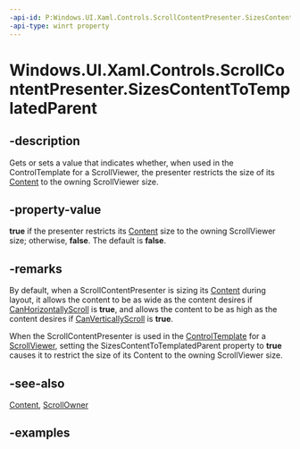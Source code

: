 ```yaml
---
-api-id: P:Windows.UI.Xaml.Controls.ScrollContentPresenter.SizesContentToTemplatedParent
-api-type: winrt property
---
```


<!-- Property syntax.
public bool SizesContentToTemplatedParent { get;  set; }
-->

# Windows.UI.Xaml.Controls.ScrollContentPresenter.SizesContentToTemplatedParent

## -description

Gets or sets a value that indicates whether, when used in the ControlTemplate for a ScrollViewer, the presenter restricts the size of its [Content](contentpresenter_content.md) to the owning ScrollViewer size.

## -property-value

**true** if the presenter restricts its [Content](contentpresenter_content.md) size to the owning ScrollViewer size; otherwise, **false**. The default is **false**.

## -remarks

By default, when a ScrollContentPresenter is sizing its [Content](contentpresenter_content.md) during layout, it allows the content to be as wide as the content desires if [CanHorizontallyScroll](scrollcontentpresenter_canhorizontallyscroll.md) is **true**, and allows the content to be as high as the content desires if [CanVerticallyScroll](scrollcontentpresenter_canverticallyscroll.md) is **true**.

When the ScrollContentPresenter is used in the [ControlTemplate](controltemplate.md) for a [ScrollViewer](scrollviewer.md), setting the SizesContentToTemplatedParent property to **true** causes it to restrict the size of its Content to the owning ScrollViewer size.

## -see-also

[Content](contentpresenter_content.md), [ScrollOwner](scrollcontentpresenter_scrollowner.md)

## -examples

